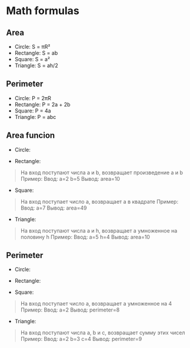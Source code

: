 # **Math formulas**
## **Area**
- Circle: S = πR²
- Rectangle: S = ab
- Square: S = a²
- Triangle: S = ah/2

## **Perimeter**
- Circle: P = 2πR
- Rectangle: P = 2a + 2b
- Square: P = 4a
- Triangle: P = abc

## **Area funcion**
- Circle:

- Rectangle:
>    На вход поступают числа a и b, возвращает произведение a и b
>    Пример:
>        Ввод:
>        a=2
>        b=5
>        Вывод:
>        area=10
- Square:
>    На вход поступает число a, возвращает a в квадрате
>    Пример:
>        Ввод:
>        a=7
>        Вывод:
>        area=49
- Triangle:
>    На вход поступают числа a и h, возвращает a умноженное на половину h
>    Пример:
>        Ввод:
>        a=5
>        h=4
>        Вывод:
>        area=10

## **Perimeter**
- Circle:

- Rectangle:

- Square:
>    На вход поступает число a, возвращает a умноженное на 4
>    Пример:
>        Ввод:
>        a=2
>        Вывод:
>        perimeter=8
- Triangle:
>    На вход поступают числа a, b и c, возвращает сумму этих чисел
>    Пример:
>        Ввод:
>        a=2
>        b=3
>        c=4
>        Вывод:
>        perimeter=9
